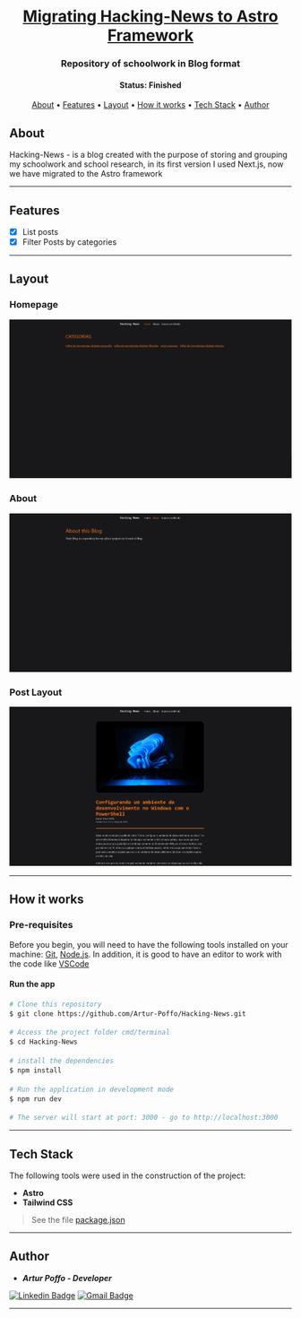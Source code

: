<h1 align="center">
  <a href="#">Migrating Hacking-News to Astro Framework</a>
</h1>

<h3 align="center">
  Repository of schoolwork in Blog format
</h3>

<h4 align="center"> 
	 Status: Finished
</h4>

<p align="center">
 <a href="#about">About</a> •
 <a href="#features">Features</a> •
 <a href="#layout">Layout</a> • 
 <a href="#how-it-works">How it works</a> • 
 <a href="#tech-stack">Tech Stack</a> • 
 <a href="#author">Author</a>
</p>


## About

Hacking-News - is a blog created with the purpose of storing and grouping my schoolwork and school research, in its first version I used Next.js, now we have migrated to the Astro framework

---

## Features

- [x] List posts
- [x] Filter Posts by categories

---

## Layout

### Homepage
<img src="https://github.com/Artur-Poffo/Hacking-News/blob/main/public/README/Home.png?raw=true" alt="Print of Homepage" />

### About
<img src="https://github.com/Artur-Poffo/Hacking-News/blob/main/public/README/About.png?raw=true" alt="Print of About Page" />

### Post Layout
<img src="https://github.com/Artur-Poffo/Hacking-News/blob/main/public/README/Post.png?raw=true" alt="Print of Post Page" />

---

## How it works

### Pre-requisites

Before you begin, you will need to have the following tools installed on your machine:
[Git](https://git-scm.com), [Node.js](https://nodejs.org/en/).
In addition, it is good to have an editor to work with the code like [VSCode](https://code.visualstudio.com/)

#### Run the app

```bash
# Clone this repository
$ git clone https://github.com/Artur-Poffo/Hacking-News.git

# Access the project folder cmd/terminal
$ cd Hacking-News

# install the dependencies
$ npm install

# Run the application in development mode
$ npm run dev

# The server will start at port: 3000 - go to http://localhost:3000
```

---

## Tech Stack

The following tools were used in the construction of the project:

- **Astro**
- **Tailwind CSS**

> See the file  [package.json](https://github.com/Artur-Poffo/Hacking-News/blob/main/package.json)

---

## Author

- _**Artur Poffo - Developer**_

[![Linkedin Badge](https://img.shields.io/badge/-Artur-blue?style=flat-square&logo=Linkedin&logoColor=white&link=https://www.linkedin.com/in/arturpoffo/)](https://www.linkedin.com/in/arturpoffo/)
[![Gmail Badge](https://img.shields.io/badge/-arturpoffop@gmail.com-c14438?style=flat-square&logo=Gmail&logoColor=white&link=mailto:tgmarinho@gmail.com)](mailto:arturpoffop@gmail.com)

---
